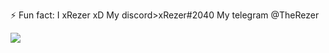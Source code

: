 ⚡ Fun fact: I xRezer xD
My discord>xRezer#2040
My telegram @TheRezer


![](https://github-readme-stats.vercel.app/api?username=xRezer&show_icons=true&theme=tokyonight)
